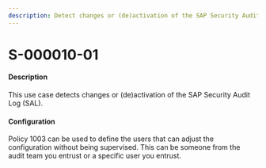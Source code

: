 ```yaml
---
description: Detect changes or (de)activation of the SAP Security Audit Log
---
```


# S-000010-01

#### Description

This use case detects changes or (de)activation of the SAP Security Audit Log (SAL).

#### Configuration

Policy 1003 can be used to define the users that can adjust the configuration without being supervised. This can be someone from the audit team you entrust or a specific user you entrust.
